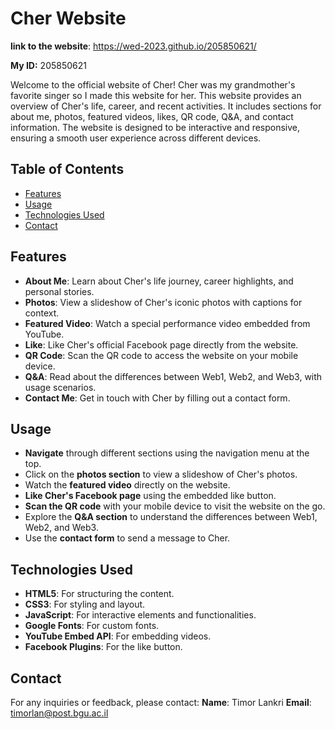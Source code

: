 # Cher Website
**link to the website**:  https://wed-2023.github.io/205850621/

**My ID:** 205850621



Welcome to the official website of Cher!
Cher was my grandmother's favorite singer so I made this website for her.
This website provides an overview of Cher's life, career, and recent activities. It includes sections for about me, photos, featured videos, likes, QR code, Q&A, and contact information. The website is designed to be interactive and responsive, ensuring a smooth user experience across different devices.

## Table of Contents
  - [Features](#features)
  - [Usage](#usage)
  - [Technologies Used](#technologies-used)
  - [Contact](#contact)

## Features

- **About Me**: Learn about Cher's life journey, career highlights, and personal stories.
- **Photos**: View a slideshow of Cher's iconic photos with captions for context.
- **Featured Video**: Watch a special performance video embedded from YouTube.
- **Like**: Like Cher's official Facebook page directly from the website.
- **QR Code**: Scan the QR code to access the website on your mobile device.
- **Q&A**: Read about the differences between Web1, Web2, and Web3, with usage scenarios.
- **Contact Me**: Get in touch with Cher by filling out a contact form.

## Usage
- **Navigate** through different sections using the navigation menu at the top.
- Click on the **photos section** to view a slideshow of Cher's photos.
- Watch the **featured video** directly on the website.
- **Like Cher's Facebook page** using the embedded like button.
- **Scan the QR code** with your mobile device to visit the website on the go.
- Explore the **Q&A section** to understand the differences between Web1, Web2, and Web3.
- Use the **contact form** to send a message to Cher.

## Technologies Used
- **HTML5**: For structuring the content.
- **CSS3**: For styling and layout.
- **JavaScript**: For interactive elements and functionalities.
- **Google Fonts**: For custom fonts.
- **YouTube Embed API**: For embedding videos.
- **Facebook Plugins**: For the like button.

## Contact
For any inquiries or feedback, please contact:
**Name**: Timor Lankri
**Email**: timorlan@post.bgu.ac.il
